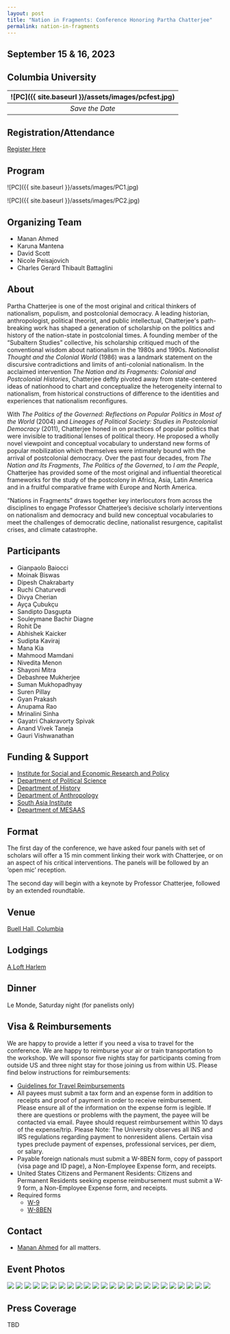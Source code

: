 ```yaml
---
layout: post
title: "Nation in Fragments: Conference Honoring Partha Chatterjee"
permalink: nation-in-fragments
---
```


<!-- # Nation in Fragments: Conference Honoring Partha Chatterjee -->

## September 15 & 16, 2023

## Columbia University

| ![PC]({{ site.baseurl }}/assets/images/pcfest.jpg) |
| :------------------------------------------------: |
|                  _Save the Date_                   |

## Registration/Attendance

[Register Here](https://www.eventbrite.com/e/nations-in-fragments-tickets-703338754147)

## Program

![PC]({{ site.baseurl }}/assets/images/PC1.jpg)

![PC]({{ site.baseurl }}/assets/images/PC2.jpg)

## Organizing Team

- Manan Ahmed
- Karuna Mantena
- David Scott
- Nicole Peisajovich
- Charles Gerard Thibault Battaglini

## About

Partha Chatterjee is one of the most original and critical thinkers of nationalism, populism, and postcolonial democracy. A leading historian, anthropologist, political theorist, and public intellectual, Chatterjee's path-breaking work has shaped a generation of scholarship on the politics and history of the nation-state in postcolonial times. A founding member of the “Subaltern Studies” collective, his scholarship critiqued much of the conventional wisdom about nationalism in the 1980s and 1990s. _Nationalist Thought and the Colonial World_ (1986) was a landmark statement on the discursive contradictions and limits of anti-colonial nationalism. In the acclaimed intervention _The Nation and its Fragments: Colonial and Postcolonial Histories_, Chatterjee deftly pivoted away from state-centered ideas of nationhood to chart and conceptualize the heterogeneity internal to nationalism, from historical constructions of difference to the identities and experiences that nationalism reconfigures.

With _The Politics of the Governed: Reflections on Popular Politics in Most of the World_ (2004) and _Lineages of Political Society: Studies in Postcolonial Democracy_ (2011), Chatterjee honed in on practices of popular politics that were invisible to traditional lenses of political theory. He proposed a wholly novel viewpoint and conceptual vocabulary to understand new forms of popular mobilization which themselves were intimately bound with the arrival of postcolonial democracy. Over the past four decades, from _The Nation and Its Fragments_, _The Politics of the Governed_, to _I am the People_, Chatterjee has provided some of the most original and influential theoretical frameworks for the study of the postcolony in Africa, Asia, Latin America and in a fruitful comparative frame with Europe and North America.

“Nations in Fragments” draws together key interlocutors from across the disciplines to engage Professor Chatterjee’s decisive scholarly interventions on nationalism and democracy and build new conceptual vocabularies to meet the challenges of democratic decline, nationalist resurgence, capitalist crises, and climate catastrophe.

## Participants

- Gianpaolo Baiocci
- Moinak Biswas
- Dipesh Chakrabarty
- Ruchi Chaturvedi
- Divya Cherian
- Ayça Çubukçu
- Sandipto Dasgupta
- Souleymane Bachir Diagne
- Rohit De
- Abhishek Kaicker
- Sudipta Kaviraj
- Mana Kia
- Mahmood Mamdani
- Nivedita Menon
- Shayoni Mitra
- Debashree Mukherjee
- Suman Mukhopadhyay
- Suren Pillay
- Gyan Prakash
- Anupama Rao
- Mrinalini Sinha
- Gayatri Chakravorty Spivak
- Anand Vivek Taneja
- Gauri Vishwanathan

## Funding & Support

- [Institute for Social and Economic Research and Policy](https://www.iserp.columbia.edu/)
- [Department of Political Science](https://sofheyman.org/)
- [Department of History](http://history.columbia.edu)
- [Department of Anthropology](http://anthropology.columbia.edu)
- [South Asia Institute](http://sai.columbia.edu)
- [Department of MESAAS](https://mesaas.columbia.edu/)

## Format

The first day of the conference, we have asked four panels with set of scholars will offer a 15 min comment linking their work with Chatterjee, or on an aspect of his critical interventions. The panels will be followed by an ‘open mic’ reception.

The second day will begin with a keynote by Professor Chatterjee, followed by an extended roundtable.

## Venue

[Buell Hall, Columbia](https://www.iserp.columbia.edu/sites/default/files/Directions%20to%20Buell%20Hall.pdf)

## Lodgings

[A Loft Harlem](https://www.marriott.com/en-us/hotels/nyclh-aloft-harlem/overview/)

## Dinner

Le Monde, Saturday night (for panelists only)

## Visa & Reimbursements

We are happy to provide a letter if you need a visa to travel for the conference. We are happy to reimburse your air or train transportation to the workshop. We will sponsor five nights stay for participants coming from outside US and three night stay for those joining us from within US. Please find below instructions for reimbursements:

- [Guidelines for Travel Reimbursements](http://history.columbia.edu/resources/reimbursement-and-payment-for-non-cu-employees/)
- All payees must submit a tax form and an expense form in addition to receipts and proof of payment in order to receive reimbursement. Please ensure all of the information on the expense form is legible. If there are questions or problems with the payment, the payee will be contacted via email. Payee should request reimbursement within 10 days of the expense/trip. Please Note: The University observes all INS and IRS regulations regarding payment to nonresident aliens. Certain visa types preclude payment of expenses, professional services, per diem, or salary.
- Payable foreign nationals must submit a W-8BEN form, copy of passport (visa page and ID page), a Non-Employee Expense form, and receipts.
- United States Citizens and Permanent Residents: Citizens and Permanent Residents seeking expense reimbursement must submit a W-9 form, a Non-Employee Expense form, and receipts.
- Required forms
  - [W-9](https://www.irs.gov/pub/irs-pdf/fw9.pdf)
  - [W-8BEN](https://www.irs.gov/pub/irs-pdf/fw8ben.pdf)

## Contact

- [Manan Ahmed](mailto:mananahmed@outlook.com) for all matters.

## Event Photos

<img src="{{ site.baseurl }}/assets/images/pcfest/pcfest1.jpg">
<img src="{{ site.baseurl }}/assets/images/pcfest/pcfest2.jpg">
<img src="{{ site.baseurl }}/assets/images/pcfest/pcfest3.jpg">
<img src="{{ site.baseurl }}/assets/images/pcfest/pcfest4.jpg">
<img src="{{ site.baseurl }}/assets/images/pcfest/pcfest5.jpg">
<img src="{{ site.baseurl }}/assets/images/pcfest/pcfest6.jpg">
<img src="{{ site.baseurl }}/assets/images/pcfest/pcfest7.jpg">
<img src="{{ site.baseurl }}/assets/images/pcfest/pcfest8.jpg">
<img src="{{ site.baseurl }}/assets/images/pcfest/pcfest9.jpg">
<img src="{{ site.baseurl }}/assets/images/pcfest/pcfest10.jpg">
<img src="{{ site.baseurl }}/assets/images/pcfest/pcfest11.jpg">
<img src="{{ site.baseurl }}/assets/images/pcfest/pcfest12.jpg">
<img src="{{ site.baseurl }}/assets/images/pcfest/pcfest13.jpg">
<img src="{{ site.baseurl }}/assets/images/pcfest/pcfest14.jpg">
<img src="{{ site.baseurl }}/assets/images/pcfest/pcfest15.jpg">
<img src="{{ site.baseurl }}/assets/images/pcfest/pcfest16.jpg">
<img src="{{ site.baseurl }}/assets/images/pcfest/pcfest17.jpg">
<img src="{{ site.baseurl }}/assets/images/pcfest/pcfest18.jpg">
<img src="{{ site.baseurl }}/assets/images/pcfest/pcfest19.jpg">
<img src="{{ site.baseurl }}/assets/images/pcfest/pcfest20.jpg">
<img src="{{ site.baseurl }}/assets/images/pcfest/pcfest21.jpg">
<img src="{{ site.baseurl }}/assets/images/pcfest/pcfest22.jpg">
<img src="{{ site.baseurl }}/assets/images/pcfest/pcfest23.jpg">
<img src="{{ site.baseurl }}/assets/images/pcfest/pcfest24.jpg">

## Press Coverage

TBD
